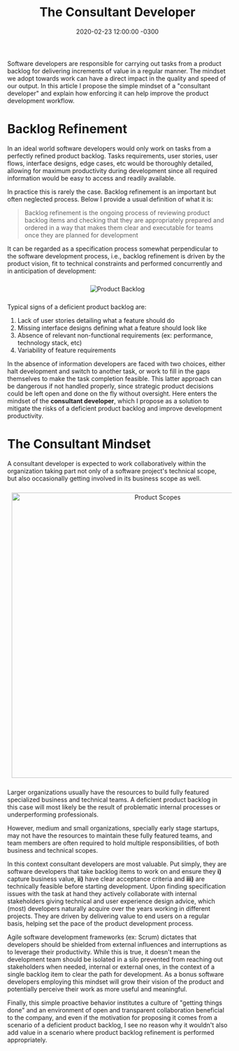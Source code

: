 ﻿---
layout: post
title: "The Consultant Developer"
date: 2020-02-23 12:00:00 -0300
tags: collaboration
---

Software developers are responsible for carrying out tasks from a product backlog for delivering increments of value in a regular manner. The mindset we adopt towards work can have a direct impact in the quality and speed of our output. In this article I propose the simple mindset of a "consultant developer" and explain how enforcing it can help improve the product development workflow. 

Backlog Refinement
============

In an ideal world software developers would only work on tasks from a perfectly refined product backlog. Tasks requirements, user stories, user flows, interface designs, edge cases, etc would be thoroughly detailed, allowing for maximum productivity during development since all required information would be easy to access and readily available.

In practice this is rarely the case. Backlog refinement is an important but often neglected process. Below I provide a usual definition of what it is:

> Backlog refinement is the ongoing process of reviewing product backlog items and checking that they are appropriately prepared and ordered in a way that makes them clear and executable for teams once they are planned for development

It can be regarded as a specification process somewhat perpendicular to the software development process, i.e., backlog refinement is driven by the product vision, fit to technical constraints and performed concurrently and in anticipation of development:

<p align="center">
  <img style="max-height: 380px; max-width: 100%; margin: 10px" src="{{ site.baseurl }}/images/p15/product_backlog.PNG" alt="Product Backlog"/>
  <br>
</p>

Typical signs of a deficient product backlog are:

1. Lack of user stories detailing what a feature should do
1. Missing interface designs defining what a feature should look like
1. Absence of relevant non-functional requirements (ex: performance, technology stack, etc)
1. Variability of feature requirements

In the absence of information developers are faced with two choices, either halt development and switch to another task, or work to fill in the gaps themselves to make the task completion feasible. This latter  approach can be dangerous if not handled properly, since strategic product decisions could be left open and done on the fly without oversight. Here enters the mindset of the <b>consultant developer</b>, which I propose as a solution to mitigate the risks of a deficient product backlog and improve development productivity.
 
The Consultant Mindset
============

A consultant developer is expected to work collaboratively within the organization taking part not only of a software project's technical scope, but also occasionally getting involved in its business scope as well.

<p align="center">
  <img style="width: 652px; max-width: 100%; margin: 10px" src="{{ site.baseurl }}/images/p15/product_scopes.PNG" alt="Product Scopes"/>
  <br>
</p>

Larger organizations usually have the resources to build fully featured specialized business and technical teams. A deficient product backlog in this case will most likely be the result of problematic internal processes or underperforming professionals.

However, medium and small organizations, specially early stage startups, may not have the resources to maintain these fully featured teams, and team members are often required to hold multiple responsibilities, of both business and technical scopes.

In this context consultant developers are most valuable. Put simply, they are software developers that take backlog items to work on and ensure they <b>i)</b> capture business value, <b>ii)</b> have clear acceptance criteria and <b>iii)</b> are technically feasible before starting development. Upon finding specification issues with the task at hand they actively collaborate with internal stakeholders giving technical and user experience design advice, which (most) developers naturally acquire over the years working in different projects. They are driven by delivering value to end users on a regular basis, helping set the pace of the product development process.

Agile software development frameworks (ex: Scrum) dictates that developers should be shielded from external influences and interruptions as to leverage their productivity. While this is true, it doesn't mean the development team should be isolated in a silo prevented from reaching out stakeholders when needed, internal or external ones, in the context of a single backlog item to clear the path for development. As a bonus software developers employing this mindset will grow their vision of the product and potentially perceive their work as more useful and meaningful.

Finally, this simple proactive behavior institutes a culture of "getting things done" and an environment of open and transparent collaboration beneficial to the company, and even if the motivation for proposing it comes from a scenario of a deficient product backlog, I see no reason why it wouldn't also add value in a scenario where product backlog refinement is performed appropriately.
